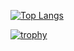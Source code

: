 [![Top Langs](https://github-readme-stats.vercel.app/api/top-langs/?username=TaikiWatanabeWeb)](https://github.com/anuraghazra/github-readme-stats)

[![trophy](https://github-profile-trophy.vercel.app/?username=TaikiWatanabeWeb&theme=onedark)](https://github.com/ryo-ma/github-profile-trophy)
